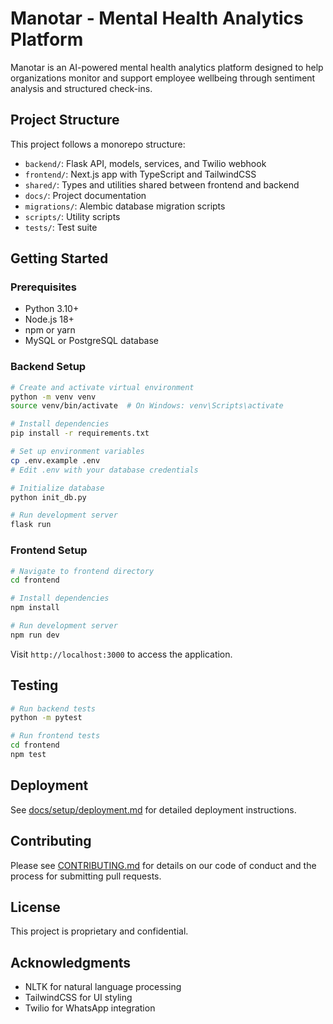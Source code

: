 # Manotar - Mental Health Analytics Platform

Manotar is an AI-powered mental health analytics platform designed to help organizations monitor and support employee wellbeing through sentiment analysis and structured check-ins.

## Project Structure

This project follows a monorepo structure:

- `backend/`: Flask API, models, services, and Twilio webhook
- `frontend/`: Next.js app with TypeScript and TailwindCSS
- `shared/`: Types and utilities shared between frontend and backend
- `docs/`: Project documentation
- `migrations/`: Alembic database migration scripts
- `scripts/`: Utility scripts
- `tests/`: Test suite

## Getting Started

### Prerequisites

- Python 3.10+
- Node.js 18+
- npm or yarn
- MySQL or PostgreSQL database

### Backend Setup

```bash
# Create and activate virtual environment
python -m venv venv
source venv/bin/activate  # On Windows: venv\Scripts\activate

# Install dependencies
pip install -r requirements.txt

# Set up environment variables
cp .env.example .env
# Edit .env with your database credentials

# Initialize database
python init_db.py

# Run development server
flask run
```

### Frontend Setup

```bash
# Navigate to frontend directory
cd frontend

# Install dependencies
npm install

# Run development server
npm run dev
```

Visit `http://localhost:3000` to access the application.

## Testing

```bash
# Run backend tests
python -m pytest

# Run frontend tests
cd frontend
npm test
```

## Deployment

See [docs/setup/deployment.md](docs/setup/deployment.md) for detailed deployment instructions.

## Contributing

Please see [CONTRIBUTING.md](CONTRIBUTING.md) for details on our code of conduct and the process for submitting pull requests.

## License

This project is proprietary and confidential.

## Acknowledgments

- NLTK for natural language processing
- TailwindCSS for UI styling
- Twilio for WhatsApp integration 
